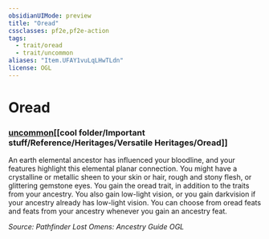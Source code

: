 ```yaml
---
obsidianUIMode: preview
title: "Oread"
cssclasses: pf2e,pf2e-action
tags:
  - trait/oread
  - trait/uncommon
aliases: "Item.UFAY1vuLqLHwTLdn"
license: OGL
---
```

# Oread

### [uncommon](cool%20folder/Important%20stuff/Bestiary/zz_traits/uncommon.md "Uncommon Rarity Trait")[[cool folder/Important stuff/Reference/Heritages/Versatile Heritages/Oread]]






An earth elemental ancestor has influenced your bloodline, and your features highlight this elemental planar connection. You might have a crystalline or metallic sheen to your skin or hair, rough and stony flesh, or glittering gemstone eyes. You gain the oread trait, in addition to the traits from your ancestry. You also gain low-light vision, or you gain darkvision if your ancestry already has low-light vision. You can choose from oread feats and feats from your ancestry whenever you gain an ancestry feat.

*Source: Pathfinder Lost Omens: Ancestry Guide*
*OGL*